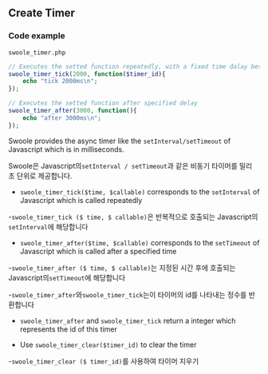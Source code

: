 ## Create Timer

### Code example

`swoole_timer.php`

``` php
// Executes the setted function repeatedly, with a fixed time dalay between each call 
swoole_timer_tick(2000, function($timer_id){
	echo "tick 2000ms\n";
});

// Executes the setted function after specified delay
swoole_timer_after(3000, function(){
	echo "after 3000ms\n";
});
```

Swoole provides the async timer like the `setInterval/setTimeout` of Javascript which is in milliseconds.

Swoole은 Javascript의`setInterval / setTimeout`과 같은 비동기 타이머를 밀리 초 단위로 제공합니다.

- `swoole_timer_tick($time, $callable)` corresponds to the `setInterval` of Javascript which is called repeatedly

-`swoole_timer_tick ($ time, $ callable)`은 반복적으로 호출되는 Javascript의`setInterval`에 해당합니다

- `swoole_timer_after($time, $callable)` corresponds to the `setTimeout` of Javascript which is called after a specified time

-`swoole_timer_after ($ time, $ callable)`는 지정된 시간 후에 호출되는 Javascript의`setTimeout`에 해당합니다

-`swoole_timer_after`와`swoole_timer_tick`는이 타이머의 id를 나타내는 정수를 반환합니다

- `swoole_timer_after` and `swoole_timer_tick` return a integer which represents the id of this timer

- Use `swoole_timer_clear($timer_id)` to clear the timer

-`swoole_timer_clear ($ timer_id)`를 사용하여 타이머 지우기
